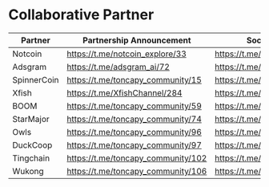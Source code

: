 # Collaborative Partner

<table><thead><tr><th width="138">Partner</th><th width="310">Partnership Announcement</th><th>Social Media</th></tr></thead><tbody><tr><td>Notcoin</td><td><a href="https://t.me/notcoin_explore/33">https://t.me/notcoin_explore/33</a></td><td><a href="https://t.me/notcoin_explore">https://t.me/notcoin_explore</a></td></tr><tr><td>Adsgram</td><td><a href="https://t.me/adsgram_ai/72">https://t.me/adsgram_ai/72</a></td><td><a href="https://t.me/adsgram_ai">https://t.me/adsgram_ai</a></td></tr><tr><td>SpinnerCoin </td><td><a href="https://t.me/toncapy_community/15">https://t.me/toncapy_community/15</a></td><td><a href="https://t.me/spinnercoin">https://t.me/spinnercoin</a></td></tr><tr><td>Xfish</td><td><a href="https://t.me/XfishChannel/284">https://t.me/XfishChannel/284</a></td><td><a href="https://t.me/XfishChannel">https://t.me/XfishChannel</a></td></tr><tr><td>BOOM</td><td><a href="https://t.me/toncapy_community/59">https://t.me/toncapy_community/59</a></td><td><a href="https://t.me/boomloudcoin">https://t.me/boomloudcoin</a></td></tr><tr><td>StarMajor</td><td><a href="https://t.me/toncapy_community/74">https://t.me/toncapy_community/74</a></td><td><a href="https://t.me/starsmajor">https://t.me/starsmajor</a></td></tr><tr><td>Owls</td><td><a href="https://t.me/toncapy_community/96">https://t.me/toncapy_community/96</a></td><td><a href="https://t.me/OwlsOnTon">https://t.me/OwlsOnTon</a></td></tr><tr><td>DuckCoop</td><td><a href="https://t.me/toncapy_community/97">https://t.me/toncapy_community/97</a></td><td><a href="https://t.me/duckcoopchannel">https://t.me/duckcoopchannel</a></td></tr><tr><td>Tingchain</td><td><a href="https://t.me/toncapy_community/102">https://t.me/toncapy_community/102</a></td><td><a href="https://t.me/TingChain">https://t.me/TingChain</a></td></tr><tr><td>Wukong </td><td><a href="https://t.me/toncapy_community/106">https://t.me/toncapy_community/106</a></td><td><a href="https://t.me/Wukongcm">https://t.me/Wukongcm</a></td></tr></tbody></table>
